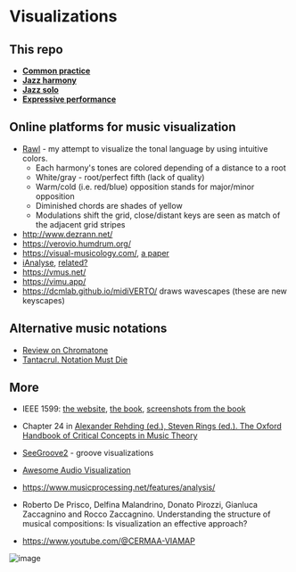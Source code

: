 Visualizations
===

This repo
---
- [**Common practice**](classical_visualizations.md)
- [**Jazz harmony**](jazz_harmony_visualizations.md)
- [**Jazz solo**](jazz_solo_visualizations.md)
- [**Expressive performance**](https://github.com/vpavlenko/study-music/blob/main/parts/research.md#expressive-performance)

Online platforms for music visualization
---

- [Rawl](https://rawl.vercel.app/) - my attempt to visualize the tonal language by using intuitive colors. 
  - Each harmony's tones are colored depending of a distance to a root
  - White/gray - root/perfect fifth (lack of quality)
  - Warm/cold (i.e. red/blue) opposition stands for major/minor opposition
  - Diminished chords are shades of yellow
  - Modulations shift the grid, close/distant keys are seen as match of the adjacent grid stripes
- http://www.dezrann.net/
- https://verovio.humdrum.org/
- https://visual-musicology.com/, [a paper](https://onlinelibrary.wiley.com/doi/full/10.1111/cgf.14540)
- [iAnalyse](https://www.youtube.com/watch?v=pPj1otRe2r8&list=PL90708293B6AACA01), [related?](https://www.youtube.com/watch?v=xHxkUyhY3TQ&list=PLfX9CXl_hg7VD1Z4jP_3XZTXtiKVdFl4i)
- https://vmus.net/
- https://vimu.app/
- https://dcmlab.github.io/midiVERTO/ draws wavescapes (these are new keyscapes)


Alternative music notations
---
- [Review on Chromatone](https://chromatone.center/theory/notes/alternative/)
- [Tantacrul. Notation Must Die](https://www.youtube.com/watch?v=Eq3bUFgEcb4)

More
---

- IEEE 1599: [the website](https://ieee1599.lim.di.unimi.it/music_collection.php), [the book](https://ieeexplore.ieee.org/book/6497235), [screenshots from the book](https://t.me/keetezh/715)
- Chapter 24 in [Alexander Rehding (ed.), Steven Rings (ed.). The Oxford Handbook of Critical Concepts in Music Theory](https://academic.oup.com/edited-volume/43665)
- [SeeGroove2](https://t.me/keetezh/739) - groove visualizations

- [Awesome Audio Visualization](https://github.com/willianjusten/awesome-audio-visualization)
- https://www.musicprocessing.net/features/analysis/
- Roberto De Prisco, Delfina Malandrino, Donato Pirozzi, Gianluca Zaccagnino and Rocco Zaccagnino. Understanding the structure of musical compositions: Is visualization an effective approach?
- https://www.youtube.com/@CERMAA-VIAMAP

![image](https://github.com/vpavlenko/study-music/assets/1491908/b65558f2-a410-43ca-9815-9e734840b46b)

